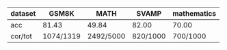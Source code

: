 |dataset|GSM8K|MATH|SVAMP|mathematics|
|--|--|--|--|--|
|acc|81.43|49.84|82.00|70.00|
|cor/tot|1074/1319|2492/5000|820/1000|700/1000|
